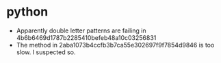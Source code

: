 # python

- Apparently double letter patterns are failing in 4b6b6469d1787b2285410befeb48a10c03256831
- The method in 2aba1073b4ccfb3b7ca55e302697f9f7854d9846 is too slow. I suspected so.